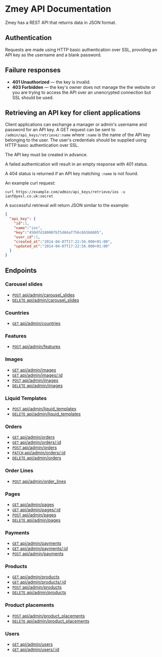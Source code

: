 # Zmey API Documentation

Zmey has a REST API that returns data in JSON format.

## Authentication

Requests are made using HTTP basic authentication over SSL, providing an API
key as the username and a blank password.

## Failure responses

* **401 Unauthorized** — the key is invalid.
* **403 Forbidden** — the key's owner does not manage the the website or you
are trying to access the API over an unencrypted connection but SSL should be
used.

## Retrieving an API key for client applications

Client applications can exchange a manager or admin's username and password
for an API key. A GET request can be sent to `/admin/api_keys/retrieve/:name`
where `:name` is the name of the API key belonging to the user. The user's
credentials should be supplied using HTTP basic authentication over SSL.

The API key must be created in advance.

A failed authentication will result in an empty response with 401 status.

A 404 status is returned if an API key matching `:name` is not found.

An example curl request:

`curl https://example.com/admin/api_keys/retrieve/ios -u ianf@yesl.co.uk:secret`

A successful retrieval will return JSON similar to the example:

```json
{
  "api_key": {
    "id":1,
    "name":"ios",
    "key":"450dfd180007bf5d66af756c6b5b6805",
    "user_id":1,
    "created_at":"2014-04-07T17:22:56.000+01:00",
    "updated_at":"2014-04-07T17:22:56.000+01:00"
  }
}
```

## Endpoints

### Carousel slides

* [`POST` api/admin/carousel_slides](endpoints/admin/carousel_slides/POST_create.md)
* [`DELETE` api/admin/carousel_slides](endpoints/admin/carousel_slides/DELETE_delete_all.md)

### Countries

* [`GET` api/admin/countries](endpoints/admin/countries/GET_index.md)

### Features

* [`POST` api/admin/features](endpoints/admin/features/POST_create.md)

### Images

* [`GET` api/admin/images](endpoints/admin/images/GET_index.md)
* [`GET` api/admin/images/:id](endpoints/admin/images/GET_image_by_id.md)
* [`POST` api/admin/images](endpoints/admin/images/POST_create.md)
* [`DELETE` api/admin/images](endpoints/admin/images/DELETE_delete_all.md)

### Liquid Templates

* [`POST` api/admin/liquid_templates](endpoints/admin/liquid_templates/POST_create.md)
* [`DELETE` api/admin/liquid_templates](endpoints/admin/liquid_templates/DELETE_delete_all.md)

### Orders

* [`GET` api/admin/orders](endpoints/admin/orders/GET_index.md)
* [`GET` api/admin/orders/:id](endpoints/admin/orders/GET_order_by_id.md)
* [`POST` api/admin/orders](endpoints/admin/orders/POST_create.md)
* [`PATCH` api/admin/orders/:id](endpoints/admin/orders/PATCH_update.md)
* [`DELETE` api/admin/orders](endpoints/admin/orders/DELETE_delete_all.md)

### Order Lines

* [`POST` api/admin/order_lines](endpoints/admin/order_lines/POST_create.md)

### Pages

* [`GET` api/admin/pages](endpoints/admin/pages/GET_index.md)
* [`GET` api/admin/pages/:id](endpoints/admin/pages/GET_page_by_id.md)
* [`POST` api/admin/pages](endpoints/admin/pages/POST_create.md)
* [`DELETE` api/admin/pages](endpoints/admin/pages/DELETE_delete_all.md)

### Payments

* [`GET` api/admin/payments](endpoints/admin/payments/GET_index.md)
* [`GET` api/admin/payments/:id](endpoints/admin/payments/GET_payment_by_id.md)
* [`POST` api/admin/payments](endpoints/admin/payments/POST_create.md)

### Products

* [`GET` api/admin/products](endpoints/admin/products/GET_index.md)
* [`GET` api/admin/products/:id](endpoints/admin/products/GET_product_by_id.md)
* [`POST` api/admin/products](endpoints/admin/products/POST_create.md)
* [`DELETE` api/admin/products](endpoints/admin/products/DELETE_delete_all.md)

### Product placements

* [`POST` api/admin/product_placements](endpoints/admin/product_placements/POST_create.md)
* [`DELETE` api/admin/product_placements](endpoints/admin/product_placements/DELETE_delete_all.md)

### Users

* [`GET` api/admin/users](endpoints/admin/users/GET_index.md)
* [`GET` api/admin/users/:id](endpoints/admin/users/GET_user_by_id.md)
